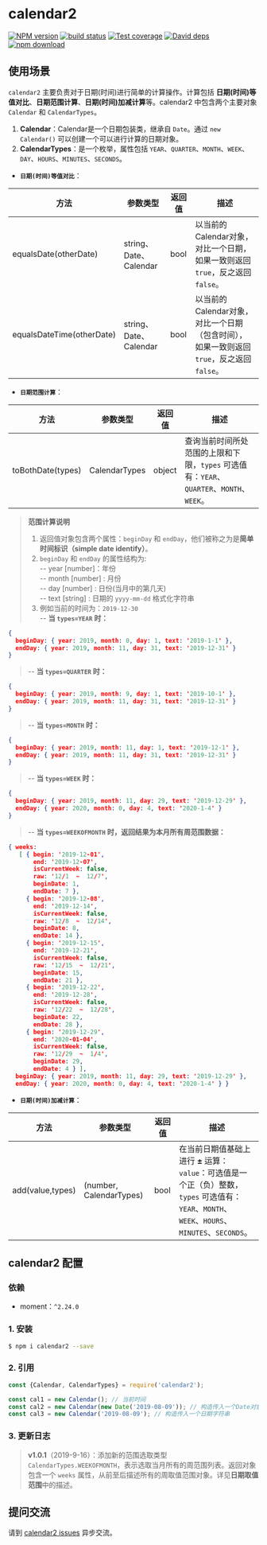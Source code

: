 # calendar2

[![NPM version][npm-image]][npm-url]
[![build status][travis-image]][travis-url]
[![Test coverage][codecov-image]][codecov-url]
[![David deps][david-image]][david-url]
[![npm download][download-image]][download-url]

[npm-image]: https://img.shields.io/npm/v/calendar2.svg?style=flat-square
[npm-url]: https://npmjs.org/package/calendar2
[travis-image]: https://img.shields.io/travis/eggjs/calendar2.svg?style=flat-square
[travis-url]: https://travis-ci.org/eggjs/calendar2
[codecov-image]: https://img.shields.io/codecov/c/github/eggjs/calendar2.svg?style=flat-square
[codecov-url]: https://codecov.io/github/eggjs/calendar2?branch=master
[david-image]: https://img.shields.io/david/eggjs/calendar2.svg?style=flat-square
[david-url]: https://david-dm.org/eggjs/calendar2
[snyk-image]: https://snyk.io/test/npm/calendar2/badge.svg?style=flat-square
[snyk-url]: https://snyk.io/test/npm/calendar2
[download-image]: https://img.shields.io/npm/dm/calendar2.svg?style=flat-square
[download-url]: https://npmjs.org/package/calendar2

<!--
Description here.
-->

## 使用场景

`calendar2` 主要负责对于日期(时间)进行简单的计算操作。计算包括 **日期(时间)等值对比**、**日期范围计算**、**日期(时间)加减计算**等。calendar2 中包含两个主要对象 `Calendar` 和 `CalendarTypes`。

1. **Calendar**：Calendar是一个日期包装类，继承自 `Date`。通过 `new Calendar()` 可以创建一个可以进行计算的日期对象。
2. **CalendarTypes**：是一个枚举，属性包括 `YEAR`、`QUARTER`、`MONTH`、`WEEK`、`DAY`、`HOURS`、`MINUTES`、`SECONDS`。

- **`日期(时间)等值对比`**：

方法 | 参数类型 | 返回值 | 描述
---  | --- | ---- | --------
equalsDate(otherDate) | string、Date、Calendar | bool | 以当前的Calendar对象，对比一个日期，如果一致则返回 `true`，反之返回 `false`。
equalsDateTime(otherDate) | string、Date、Calendar | bool | 以当前的Calendar对象，对比一个日期（包含时间），如果一致则返回 `true`，反之返回 `false`。

- **`日期范围计算`**：

方法 | 参数类型 | 返回值 | 描述
---  | --- | ---- | --------
toBothDate(types) | CalendarTypes | object | 查询当前时间所处范围的上限和下限，`types` 可选值有：`YEAR`、`QUARTER`、`MONTH`、`WEEK`。

> **范围计算说明**
> 1. 返回值对象包含两个属性：`beginDay` 和 `endDay`，他们被称之为是**简单时间标识（simple date identify）**。
> 2. `beginDay` 和 `endDay` 的属性结构为:  
> -- year [number]：年份  
> -- month [number] : 月份  
> -- day [number] : 日份(当月中的第几天)  
> -- text [string] : 日期的 `yyyy-mm-dd` 格式化字符串  
> 3. 例如当前的时间为：`2019-12-30`  
> -- **当 `types=YEAR` 时：**  
``` json
{ 
  beginDay: { year: 2019, month: 0, day: 1, text: '2019-1-1' },
  endDay: { year: 2019, month: 11, day: 31, text: '2019-12-31' } 
}
``` 
> -- **当 `types=QUARTER` 时：**  
``` json
{ 
  beginDay: { year: 2019, month: 9, day: 1, text: '2019-10-1' },
  endDay: { year: 2019, month: 11, day: 31, text: '2019-12-31' }
}
``` 
> -- **当 `types=MONTH` 时：**  
``` json
{ 
  beginDay: { year: 2019, month: 11, day: 1, text: '2019-12-1' },
  endDay: { year: 2019, month: 11, day: 31, text: '2019-12-31' }
}
``` 
> -- **当 `types=WEEK` 时：**  
``` json
{ 
  beginDay: { year: 2019, month: 11, day: 29, text: '2019-12-29' },
  endDay: { year: 2020, month: 0, day: 4, text: '2020-1-4' }
}
``` 
> -- **当 `types=WEEKOFMONTH` 时，返回结果为本月所有周范围数据：**  
``` json
{ weeks:
   [ { begin: '2019-12-01',
       end: '2019-12-07',
       isCurrentWeek: false,
       raw: '12/1  ~  12/7',
       beginDate: 1,
       endDate: 7 },
     { begin: '2019-12-08',
       end: '2019-12-14',
       isCurrentWeek: false,
       raw: '12/8  ~  12/14',
       beginDate: 8,
       endDate: 14 },
     { begin: '2019-12-15',
       end: '2019-12-21',
       isCurrentWeek: false,
       raw: '12/15  ~  12/21',
       beginDate: 15,
       endDate: 21 },
     { begin: '2019-12-22',
       end: '2019-12-28',
       isCurrentWeek: false,
       raw: '12/22  ~  12/28',
       beginDate: 22,
       endDate: 28 },
     { begin: '2019-12-29',
       end: '2020-01-04',
       isCurrentWeek: false,
       raw: '12/29  ~  1/4',
       beginDate: 29,
       endDate: 4 } ],
  beginDay: { year: 2019, month: 11, day: 29, text: '2019-12-29' },
  endDay: { year: 2020, month: 0, day: 4, text: '2020-1-4' } }
``` 

- **`日期(时间)加减计算`**：

方法 | 参数类型 | 返回值 | 描述
---  | --- | ---- | --------
add(value,types) | (number, CalendarTypes) | bool | 在当前日期值基础上进行 **±** 运算：`value`：可选值是一个正（负）整数，`types` 可选值有：`YEAR`、`MONTH`、`WEEK`、`HOURS`、`MINUTES`、`SECONDS`。


## calendar2 配置

### 依赖
- moment：`^2.24.0`

### 1. 安装

```bash
$ npm i calendar2 --save
```

### 2. 引用

```js
const {Calendar, CalendarTypes} = require('calendar2');

const cal1 = new Calendar(); // 当前时间
const cal2 = new Calendar(new Date('2019-08-09')); // 构造传入一个Date对象
const cal3 = new Calendar('2019-08-09'); // 构造传入一个日期字符串
```

### 3. 更新日志

> **v1.0.1**（2019-9-16）：添加新的范围选取类型 `CalendarTypes.WEEKOFMONTH`，表示选取当月所有的周范围列表。返回对象包含一个 `weeks` 属性，从前至后描述所有的周取值范围对象。详见**日期取值范围**中的描述。


## 提问交流

请到 [calendar2 issues](https://github.com/Alalabu/calendar2/issues) 异步交流。
